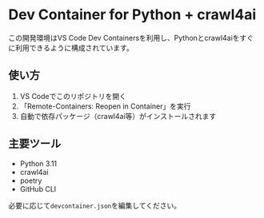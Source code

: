 # Dev Container for Python + crawl4ai

この開発環境はVS Code Dev Containersを利用し、Pythonとcrawl4aiをすぐに利用できるように構成されています。

## 使い方
1. VS Codeでこのリポジトリを開く
2. 「Remote-Containers: Reopen in Container」を実行
3. 自動で依存パッケージ（crawl4ai等）がインストールされます

## 主要ツール
- Python 3.11
- crawl4ai
- poetry
- GitHub CLI

必要に応じて`devcontainer.json`を編集してください。
